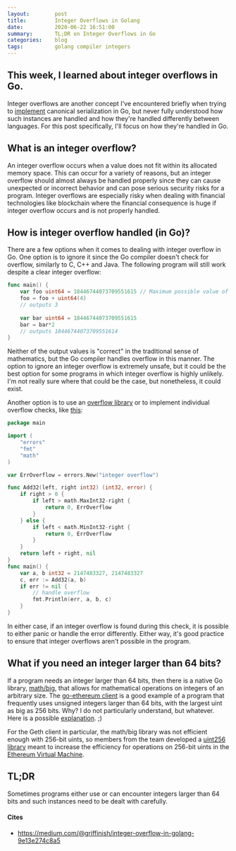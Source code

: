 ```yaml
---
layout:        post
title:         Integer Overflows in Golang
date:          2020-06-22 16:51:00
summary:       TL;DR on Integer Overflows in Go
categories:    blog
tags:          golang compiler integers
---
```


## This week, I learned about **integer overflows** in Go.
Integer overflows are another concept I've encountered briefly when trying to [implement](https://github.com/renaynay/go-canonical-serialization) canonical serialization in Go, but never fully understood how such instances are handled and how they're handled differently between languages. For this post specifically, I'll focus on how they're handled in Go.

## What is an integer overflow? 
An integer overflow occurs when a value does not fit within its allocated memory space. This can occur for a variety of reasons, but an integer overflow should almost always be handled properly since they can cause unexpected or incorrect behavior and can pose serious security risks for a program. Integer overflows are especially risky when dealing with financial technologies like blockchain where the financial consequence is huge if integer overflow occurs and is not properly handled.

## How is integer overflow handled (in Go)?
There are a few options when it comes to dealing with integer overflow in Go. One option is to ignore it since the Go compiler doesn't check for overflow, similarly to C, C++ and Java. The following program will still work despite a clear integer overflow: 

```go
func main() {
	var foo uint64 = 18446744073709551615 // Maximum possible value of a 64-bit unsigned integer
	foo = foo + uint64(4)
	// outputs 3
	
	var bar uint64 = 18446744073709551615
	bar = bar*2
	// outputs 18446744073709551614
}
```

Neither of the output values is "correct" in the traditional sense of mathematics, but the Go compiler handles overflow in this manner. The option to ignore an integer overflow is extremely unsafe, but it could be the best option for some programs in which integer overflow is highly unlikely. I'm not really sure where that could be the case, but nonetheless, it could exist.

Another option is to use an [overflow library](https://github.com/JohnCGriffin/overflow) or to implement individual overflow checks, like [this](https://stackoverflow.com/questions/33641717/detect-signed-int-overflow-in-go): 

```go
package main

import (
    "errors"
    "fmt"
    "math"
)

var ErrOverflow = errors.New("integer overflow")

func Add32(left, right int32) (int32, error) {
    if right > 0 {
        if left > math.MaxInt32-right {
            return 0, ErrOverflow
        }
    } else {
        if left < math.MinInt32-right {
            return 0, ErrOverflow
        }
    }
    return left + right, nil
}
func main() {
    var a, b int32 = 2147483327, 2147483327
    c, err := Add32(a, b)
    if err != nil {
        // handle overflow
        fmt.Println(err, a, b, c)
    }
}
```

In either case, if an integer overflow is found during this check, it is possible to either panic or handle the error differently. Either way, it's good practice to ensure that integer overflows aren't possible in the program.

## What if you need an integer larger than 64 bits? 
If a program needs an integer larger than 64 bits, then there is a native Go library, [math/big](https://golang.org/pkg/math/big/), that allows for mathematical operations on integers of an arbitrary size. The [go-ethereum client](https://github.com/ethereum/go-ethereum/search?q=uint256&unscoped_q=uint256) is a good example of a program that frequently uses unsigned integers larger than 64 bits, with the largest uint as big as 256 bits. Why? I do not particularly understand, but whatever. Here is a possible [explanation](https://ethereum.stackexchange.com/questions/363/why-is-ether-divisible-to-18-decimal-places/499#499). ;)

For the Geth client in particular, the math/big library was not efficient enough with 256-bit uints, so members from the team developed a [uint256 library](https://github.com/holiman/uint256) meant to increase the efficiency for operations on 256-bit uints in the [Ethereum Virtual Machine](https://medium.com/mycrypto/the-ethereum-virtual-machine-how-does-it-work-9abac2b7c9e). 

## TL;DR
Sometimes programs either use or can encounter integers larger than 64 bits and such instances need to be dealt with carefully.

#### Cites
* https://medium.com/@griffinish/integer-overflow-in-golang-9e13e274c8a5
